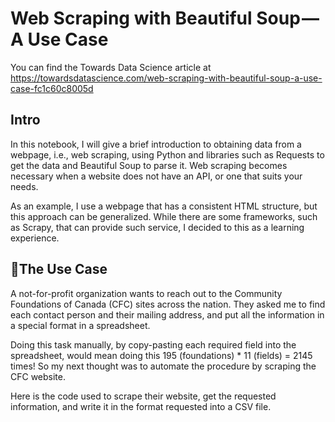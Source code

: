 # Web Scraping with Beautiful Soup — A Use Case

You can find the Towards Data Science article at https://towardsdatascience.com/web-scraping-with-beautiful-soup-a-use-case-fc1c60c8005d

## Intro
In this notebook, I will give a brief introduction to obtaining data from a webpage,
i.e., web scraping, using Python and libraries such as Requests to get the data and
Beautiful Soup to parse it. Web scraping becomes necessary when a website does not 
have an API, or one that suits your needs.

As an example, I use a webpage that has a consistent HTML structure, but this approach
can be generalized. While there are some frameworks, such as Scrapy, that can provide 
such service, I decided to this as a learning experience.

## The Use Case 

A not-for-profit organization wants to reach out to the Community Foundations of Canada
(CFC) sites across the nation. They asked me to find each contact person and their mailing 
address, and put all the information in a special format in a spreadsheet.

Doing this task manually, by copy-pasting each required field into the spreadsheet, would
mean doing this 195 (foundations) * 11 (fields) = 2145 times! So my next thought was to
automate the procedure by scraping the CFC website.

Here is the code used to scrape their website, get the requested information, and write it
in the format requested into a CSV file.
